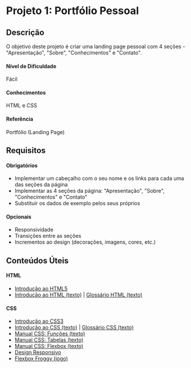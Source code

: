 # Projeto 1: Portfólio Pessoal

## Descrição

O objetivo deste projeto é criar uma landing page pessoal com 4 seções - "Apresentação", "Sobre", "Conhecimentos" e "Contato".

#### Nível de Dificuldade

Fácil

#### Conhecimentos

HTML e CSS

#### Referência

Portfólio (Landing Page)

## Requisitos

#### Obrigatórios

* Implementar um cabeçalho com o seu nome e os links para cada uma das seções da página
* Implementar as 4 seções da página: "Apresentação", "Sobre", "Conhecimentos" e "Contato"
* Substituir os dados de exemplo pelos seus próprios

#### Opcionais

* Responsividade
* Transições entre as seções
* Incrementos ao design (decorações, imagens, cores, etc.)

## Conteúdos Úteis

#### HTML
* [Introdução ao HTML5](https://www.youtube.com/playlist?list=PLwXQLZ3FdTVGKl3iPEyEWpFoYkMUxWW5O)
* [Introdução ao HTML (texto)](https://developer.mozilla.org/pt-BR/docs/Learn/Getting_started_with_the_web/HTML_basics) | [Glossário HTML (texto)](https://www.w3schools.com/tags/default.asp)

#### CSS
* [Introdução ao CSS3](https://www.youtube.com/playlist?list=PLwXQLZ3FdTVGf7GUtiOFLc_9AXO25iIzG)
* [Introdução ao CSS (texto)](https://developer.mozilla.org/pt-BR/docs/Learn/Getting_started_with_the_web/CSS_basics) | [Glossário CSS (texto)](https://www.w3schools.com/cssref/index.php)
* [Manual CSS: Funções (texto)](https://css-tricks.com/complete-guide-to-css-functions/)
* [Manual CSS: Tabelas (texto)](https://css-tricks.com/complete-guide-table-element/)
* [Manual CSS: Flexbox (texto)](https://css-tricks.com/snippets/css/a-guide-to-flexbox/)
* [Design Responsivo](https://www.youtube.com/playlist?list=PLwXQLZ3FdTVFi6oHo_K4IYDcwCU5-f1x5)
* [Flexbox Froggy (jogo)](https://flexboxfroggy.com/)
